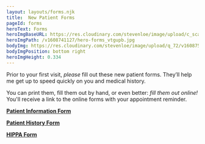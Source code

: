 ```yaml
---
layout: layouts/forms.njk
title:  New Patient Forms
pageId: forms
heroText: Forms
heroImgBaseURL: https://res.cloudinary.com/stevenloe/image/upload/c_scale,e_sharpen:100,q_75,
heroImgPath: /v1608741127/hero-forms_vtgupb.jpg
bodyImg: https://res.cloudinary.com/stevenloe/image/upload/q_72/v1608758371/bg_forms_cbdztc.jpg
bodyImgPosition: bottom right
heroImgHeight: 0.334
---
```


Prior to your first visit, *please* fill out these new patient forms. They’ll help me get up to speed quickly on you and medical history. 

You can print them, fill them out by hand, or even better: *fill them out online!* You'll receive a link to the online forms with your appointment reminder.


[**Patient Information Form**](/pdf/new_patient_form_ibx_chiro.pdf) 


[**Patient History Form**](/pdf/patient_history_form_ibx_chiro.pdf)    


[**HIPPA Form**](/pdf/hippa_form_ibx_chiro.pdf)   



